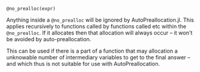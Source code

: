 ```
@no_prealloc(expr)
```

Anything inside a `@no_prealloc` will be ignored by AutoPreallocation.jl. This applies recursively to functions called by functions called etc within the `@no_prealloc`. If it allocates then that allocation will always occur – it won't be avoided by auto-preallocation.

This can be used if there is a part of a function that may allocation a unknowable number of intermediary variables to get to the final answer – and which thus is not suitable for use with AutoPreallocation.
